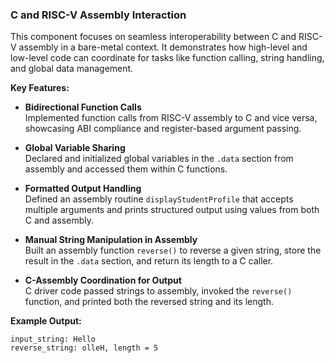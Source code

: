 ### C and RISC-V Assembly Interaction

This component focuses on seamless interoperability between C and RISC-V assembly in a bare-metal context. It demonstrates how high-level and low-level code can coordinate for tasks like function calling, string handling, and global data management.

**Key Features:**

- **Bidirectional Function Calls**  
  Implemented function calls from RISC-V assembly to C and vice versa, showcasing ABI compliance and register-based argument passing.

- **Global Variable Sharing**  
  Declared and initialized global variables in the `.data` section from assembly and accessed them within C functions.

- **Formatted Output Handling**  
  Defined an assembly routine `displayStudentProfile` that accepts multiple arguments and prints structured output using values from both C and assembly.

- **Manual String Manipulation in Assembly**  
  Built an assembly function `reverse()` to reverse a given string, store the result in the `.data` section, and return its length to a C caller.

- **C-Assembly Coordination for Output**  
  C driver code passed strings to assembly, invoked the `reverse()` function, and printed both the reversed string and its length.

**Example Output:**

```text
input_string: Hello
reverse_string: olleH, length = 5

